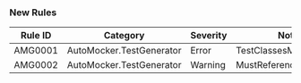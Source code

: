 ﻿### New Rules

Rule ID | Category | Severity | Notes
--------|----------|----------|-------
AMG0001 | AutoMocker.TestGenerator | Error | TestClassesMustBePartial
AMG0002 | AutoMocker.TestGenerator | Warning | MustReferenceAutoMock